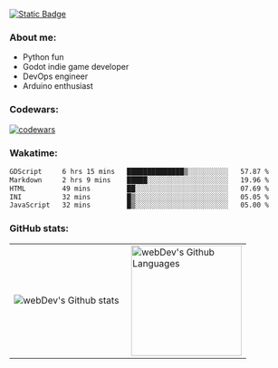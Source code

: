 [![Static Badge](https://img.shields.io/badge/Telegram-blue?style=flat&logo=telegram&link=https://t.me/sfkulagin)](https://t.me/sfkulagin)
### About me:

- Python fun
- Godot indie game developer
- DevOps engineer
- Arduino enthusiast

### Codewars:

[![codewars](https://www.codewars.com/users/talkafk/badges/large)](https://www.codewars.com/users/talkafk)

### Wakatime:

<!--START_SECTION:waka-->

```txt
GDScript     6 hrs 15 mins   ██████████████▒░░░░░░░░░░   57.87 %
Markdown     2 hrs 9 mins    █████░░░░░░░░░░░░░░░░░░░░   19.96 %
HTML         49 mins         ██░░░░░░░░░░░░░░░░░░░░░░░   07.69 %
INI          32 mins         █▒░░░░░░░░░░░░░░░░░░░░░░░   05.05 %
JavaScript   32 mins         █▒░░░░░░░░░░░░░░░░░░░░░░░   05.00 %
```

<!--END_SECTION:waka-->

### GitHub stats:

<table>
  <tr>
    <td>
      <img align="left" src="https://github-readme-stats.vercel.app/api?username=talkafk&theme=vision-friendly-dark" alt="webDev's Github stats" />
    </td>
    <td>
      <img height="195px" align="right" alt="webDev's Github Languages" src="https://github-readme-stats.vercel.app/api/top-langs/?username=talkafk&layout=donut&theme=vision-friendly-dark" />
    </td>
  </tr>
</table>
